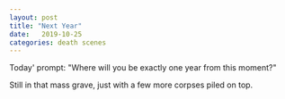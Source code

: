 ```yaml
---
layout: post
title: "Next Year"
date:   2019-10-25
categories: death scenes
---
```

Today' prompt: "Where will you be exactly one year from this moment?"

Still in that mass grave, just with a few more corpses piled on top.
